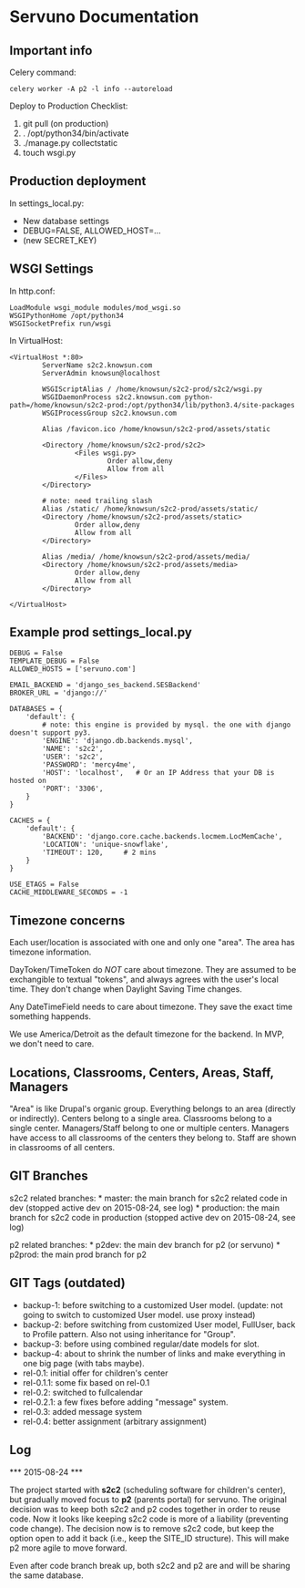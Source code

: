 Servuno Documentation
=================================

Important info
---------------------------------

Celery command:

```
celery worker -A p2 -l info --autoreload
```

Deploy to Production Checklist:

1. git pull (on production)
2. . /opt/python34/bin/activate
3. ./manage.py collectstatic
4. touch wsgi.py


Production deployment
---------------------

In settings_local.py:

  * New database settings
  * DEBUG=FALSE, ALLOWED_HOST=...
  * (new SECRET_KEY)


WSGI Settings
-------------

In http.conf:

    LoadModule wsgi_module modules/mod_wsgi.so
    WSGIPythonHome /opt/python34
    WSGISocketPrefix run/wsgi

In VirtualHost:

    <VirtualHost *:80>
            ServerName s2c2.knowsun.com
            ServerAdmin knowsun@localhost

            WSGIScriptAlias / /home/knowsun/s2c2-prod/s2c2/wsgi.py
            WSGIDaemonProcess s2c2.knowsun.com python-path=/home/knowsun/s2c2-prod:/opt/python34/lib/python3.4/site-packages
            WSGIProcessGroup s2c2.knowsun.com

            Alias /favicon.ico /home/knowsun/s2c2-prod/assets/static

            <Directory /home/knowsun/s2c2-prod/s2c2>
                    <Files wsgi.py>
                            Order allow,deny
                            Allow from all
                    </Files>
            </Directory>

            # note: need trailing slash
            Alias /static/ /home/knowsun/s2c2-prod/assets/static/
            <Directory /home/knowsun/s2c2-prod/assets/static>
                    Order allow,deny
                    Allow from all
            </Directory>

            Alias /media/ /home/knowsun/s2c2-prod/assets/media/
            <Directory /home/knowsun/s2c2-prod/assets/media>
                    Order allow,deny
                    Allow from all
            </Directory>

    </VirtualHost>


Example prod settings_local.py
------------------------------------

```
DEBUG = False
TEMPLATE_DEBUG = False
ALLOWED_HOSTS = ['servuno.com']

EMAIL_BACKEND = 'django_ses_backend.SESBackend'
BROKER_URL = 'django://'

DATABASES = {
    'default': {
        # note: this engine is provided by mysql. the one with django doesn't support py3.
        'ENGINE': 'django.db.backends.mysql',
        'NAME': 's2c2',
        'USER': 's2c2',
        'PASSWORD': 'mercy4me',
        'HOST': 'localhost',   # Or an IP Address that your DB is hosted on
        'PORT': '3306',
    }
}

CACHES = {
    'default': {
        'BACKEND': 'django.core.cache.backends.locmem.LocMemCache',
        'LOCATION': 'unique-snowflake',
        'TIMEOUT': 120,     # 2 mins
    }
}

USE_ETAGS = False
CACHE_MIDDLEWARE_SECONDS = -1

```


Timezone concerns
-----------------

Each user/location is associated with one and only one "area". The area has timezone information.

DayToken/TimeToken do *NOT* care about timezone. They are assumed to be exchangible to textual "tokens", and always agrees with the user's local time. They don't change when Daylight Saving Time changes.

Any DateTimeField needs to care about timezone. They save the exact time something happends.

We use America/Detroit as the default timezone for the backend. In MVP, we don't need to care.


Locations, Classrooms, Centers, Areas, Staff, Managers
------------------------------------------------------

"Area" is like Drupal's organic group. Everything belongs to an area (directly or indirectly).
Centers belong to a single area.
Classrooms belong to a single center.
Managers/Staff belong to one or multiple centers.
Managers have access to all classrooms of the centers they belong to.
Staff are shown in classrooms of all centers.


GIT Branches
----------------------------------

s2c2 related branches:
    * master: the main branch for s2c2 related code in dev (stopped active dev on 2015-08-24, see log)
    * production: the main branch for s2c2 code in production (stopped active dev on 2015-08-24, see log)

p2 related branches:
    * p2dev: the main dev branch for p2 (or servuno)
    * p2prod: the main prod branch for p2


GIT Tags (outdated)
----------------------------------

  * backup-1:   before switching to a customized User model. (update: not going to switch to customized User model. use proxy instead)
  * backup-2:   before switching from customized User model, FullUser, back to Profile pattern. Also not using inheritance for "Group".
  * backup-3:   before using combined regular/date models for slot.
  * backup-4:   about to shrink the number of links and make everything in one big page (with tabs maybe).
  * rel-0.1:    initial offer for children's center
  * rel-0.1.1:  some fix based on rel-0.1
  * rel-0.2:    switched to fullcalendar
  * rel-0.2.1:  a few fixes before adding "message" system.
  * rel-0.3:    added message system
  * rel-0.4:    better assignment (arbitrary assignment)


Log
-----------------------------------

*** 2015-08-24 ***

The project started with __s2c2__ (scheduling software for children's center), but gradually moved focus to __p2__ (parents portal) for servuno. The original decision was to keep both s2c2 and p2 codes together in order to reuse code. Now it looks like keeping s2c2 code is more of a liability (preventing code change). The decision now is to remove s2c2 code, but keep the option open to add it back (i.e., keep the SITE_ID structure). This will make p2 more agile to move forward.

Even after code branch break up, both s2c2 and p2 are and will be sharing the same database.